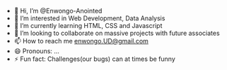 - 👋 Hi, I’m @Enwongo-Anointed
- 👀 I’m interested in Web Development, Data Analysis
- 🌱 I’m currently learning HTML, CSS and Javascript
- 💞️ I’m looking to collaborate on massive projects with future associates
- 📫 How to reach me enwongo.UD@gmail.com
- 😄 Pronouns: ...
- ⚡ Fun fact: Challenges(our bugs) can at times be funny

<!---
Enwongo-Anointed/Enwongo-Anointed is a ✨ special ✨ repository because its `README.md` (this file) appears on your GitHub profile.
You can click the Preview link to take a look at your changes.
--->

